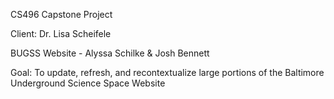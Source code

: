 CS496 Capstone Project

Client: Dr. Lisa Scheifele

BUGSS Website - Alyssa Schilke & Josh Bennett


Goal: To update, refresh, and recontextualize large portions of the Baltimore Underground Science Space Website
